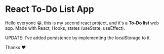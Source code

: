 # React To-Do List App 

Hello everyone 😁, this is my second react project, and it's a <b>To-Do list </b> web app.
Made with React, Hooks, states (useState, useEffect).

UPDATE: I've added persistence by implementing the localStorage to it.

Thanks ❤️